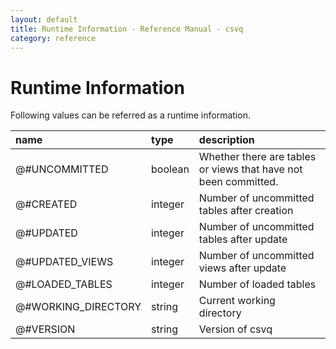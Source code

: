 ```yaml
---
layout: default
title: Runtime Information - Reference Manual - csvq
category: reference
---
```


# Runtime Information

Following values can be referred as a runtime information.

| name | type | description |
| :- | :- | :- |
| @#UNCOMMITTED        | boolean | Whether there are tables or views that have not been committed. |
| @#CREATED            | integer | Number of uncommitted tables after creation |
| @#UPDATED            | integer | Number of uncommitted tables after update |
| @#UPDATED_VIEWS      | integer | Number of uncommitted views after update |
| @#LOADED_TABLES      | integer | Number of loaded tables |
| @#WORKING_DIRECTORY  | string  | Current working directory |
| @#VERSION            | string  | Version of csvq |

